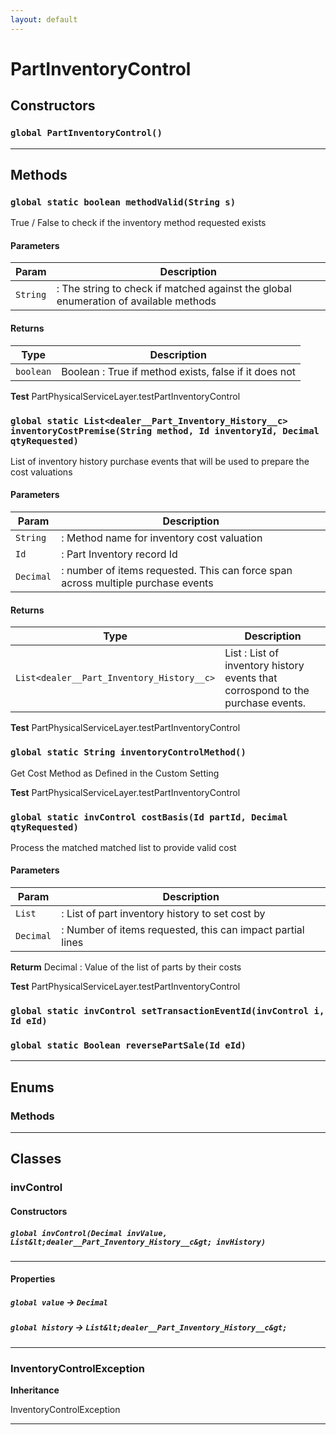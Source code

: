```yaml
---
layout: default
---
```

# PartInventoryControl
## Constructors
### `global PartInventoryControl()`
---
## Methods
### `global static boolean methodValid(String s)`

True / False to check if the inventory method requested exists

#### Parameters

|Param|Description|
|---|---|
|`String`|:	The string to check if matched against the global enumeration of available methods|

#### Returns

|Type|Description|
|---|---|
|`boolean`|Boolean 	:	True if method exists, false if it does not|


**Test** PartPhysicalServiceLayer.testPartInventoryControl

### `global static List<dealer__Part_Inventory_History__c> inventoryCostPremise(String method, Id inventoryId, Decimal qtyRequested)`

List of inventory history purchase events that will be used to prepare the cost valuations

#### Parameters

|Param|Description|
|---|---|
|`String`|: 	Method name for inventory cost valuation|
|`Id`|:	Part Inventory record Id|
|`Decimal`|:	number of items requested.  This can force span across multiple purchase events|

#### Returns

|Type|Description|
|---|---|
|`List<dealer__Part_Inventory_History__c>`|List 	:	List of inventory history events that corrospond to the purchase events.|


**Test** PartPhysicalServiceLayer.testPartInventoryControl

### `global static String inventoryControlMethod()`

Get Cost Method as Defined in the Custom Setting


**Test** PartPhysicalServiceLayer.testPartInventoryControl

### `global static invControl costBasis(Id partId, Decimal qtyRequested)`

Process the matched matched list to provide valid cost

#### Parameters

|Param|Description|
|---|---|
|`List`|:	List of part inventory history to set cost by|
|`Decimal`|:	Number of items requested, this can impact partial lines|


**Returm** Decimal :	Value of the list of parts by their costs


**Test** PartPhysicalServiceLayer.testPartInventoryControl

### `global static invControl setTransactionEventId(invControl i, Id eId)`
### `global static Boolean reversePartSale(Id eId)`
---
## Enums
### Methods

---
## Classes
### invControl
#### Constructors
##### `global invControl(Decimal invValue, List&lt;dealer__Part_Inventory_History__c&gt; invHistory)`
---
#### Properties

##### `global value` → `Decimal`


##### `global history` → `List&lt;dealer__Part_Inventory_History__c&gt;`


---

### InventoryControlException

**Inheritance**

InventoryControlException


---
